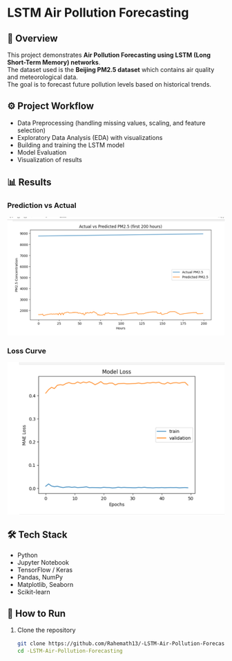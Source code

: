# LSTM Air Pollution Forecasting

## 📌 Overview
This project demonstrates **Air Pollution Forecasting using LSTM (Long Short-Term Memory) networks**.  
The dataset used is the **Beijing PM2.5 dataset** which contains air quality and meteorological data.  
The goal is to forecast future pollution levels based on historical trends.

## ⚙️ Project Workflow
- Data Preprocessing (handling missing values, scaling, and feature selection)
- Exploratory Data Analysis (EDA) with visualizations
- Building and training the LSTM model
- Model Evaluation
- Visualization of results

## 📊 Results
### Prediction vs Actual
![Prediction vs Actual](results/prediction_vs_actual.png)

### Loss Curve
![Loss Curve](results/loss_curve.png)

## 🛠️ Tech Stack
- Python
- Jupyter Notebook
- TensorFlow / Keras
- Pandas, NumPy
- Matplotlib, Seaborn
- Scikit-learn

## 🚀 How to Run
1. Clone the repository  
   ```bash
   git clone https://github.com/Rahemath13/-LSTM-Air-Pollution-Forecasting.git
   cd -LSTM-Air-Pollution-Forecasting

